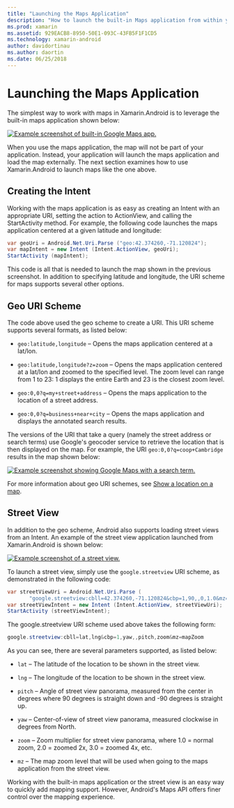 ```yaml
---
title: "Launching the Maps Application"
description: "How to launch the built-in Maps application from within your Xamarin.Android app."
ms.prod: xamarin
ms.assetid: 929EACB8-8950-50E1-093C-43FB5F1F1CD5
ms.technology: xamarin-android
author: davidortinau
ms.author: daortin
ms.date: 06/25/2018
---
```


# Launching the Maps Application

The simplest way to work with maps in Xamarin.Android is to leverage
the built-in maps application shown below:

[![Example screenshot of built-in Google Maps app.](maps-application-images/01-mapsapplication.png)](maps-application-images/01-mapsapplication.png#lightbox)

When you use the maps application, the map will not be part of your
application. Instead, your application will launch the maps application
and load the map externally. The next section examines how to use
Xamarin.Android to launch maps like the one above.

## Creating the Intent

Working with the maps application is as easy as creating an Intent with
an appropriate URI, setting the action to ActionView, and calling the
StartActivity method. For example, the following code launches the maps
application centered at a given latitude and longitude:

```csharp
var geoUri = Android.Net.Uri.Parse ("geo:42.374260,-71.120824");
var mapIntent = new Intent (Intent.ActionView, geoUri);
StartActivity (mapIntent);
```

This code is all that is needed to launch the map shown in the previous
screenshot. In addition to specifying latitude and longitude, the URI
scheme for maps supports several other options.

## Geo URI Scheme

The code above used the geo scheme to create a URI. This URI scheme
supports several formats, as listed below:

- `geo:latitude,longitude` &ndash; Opens the maps application 
    centered at a lat/lon. 

- `geo:latitude,longitude?z=zoom` &ndash; Opens the maps application 
    centered at a lat/lon and zoomed to the specified level. The zoom level
    can range from 1 to 23: 1 displays the entire Earth and 23 is the
    closest zoom level.

- `geo:0,0?q=my+street+address` &ndash; Opens the maps application to 
    the location of a street address. 

- `geo:0,0?q=business+near+city` &ndash; Opens the maps application 
    and displays the annotated search results. 

The versions of the URI that take a query (namely the street address or
search terms) use Google's geocoder service to retrieve the location
that is then displayed on the map. For example, the URI
`geo:0,0?q=coop+Cambridge` results in the map shown below:

[![Example screenshot showing Google Maps with a search term.](maps-application-images/02-mapsearch.png)](maps-application-images/02-mapsearch.png#lightbox)

For more information about geo URI schemes, see
[Show a location on a map](https://developer.android.com/guide/components/intents-common.html#Maps).

## Street View

In addition to the geo scheme, Android also supports loading street
views from an Intent. An example of the street view application
launched from Xamarin.Android is shown below:

[![Example screenshot of a street view.](maps-application-images/03-streetview.png)](maps-application-images/03-streetview.png#lightbox)

To launch a street view, simply use the `google.streetview` URI scheme,
as demonstrated in the following code:

```csharp
var streetViewUri = Android.Net.Uri.Parse (
       "google.streetview:cbll=42.374260,-71.120824&cbp=1,90,,0,1.0&mz=20");  
var streetViewIntent = new Intent (Intent.ActionView, streetViewUri);  
StartActivity (streetViewIntent);
```

The google.streetview URI scheme used above takes the following form:

```csharp
google.streetview:cbll=lat,lng&cbp=1,yaw,,pitch,zoom&mz=mapZoom
```

As you can see, there are several parameters supported, as listed below:

- `lat` &ndash; The latitude of the location to be shown in the
    street view.

- `lng` &ndash; The longitude of the location to be shown in the
    street view.

- `pitch` &ndash; Angle of street view panorama, measured from the
    center in degrees where 90 degrees is straight down and -90 degrees
    is straight up.

- `yaw` &ndash; Center-of-view of street view panorama, measured
    clockwise in degrees from North.

- `zoom` &ndash; Zoom multiplier for street view panorama, where 
    1.0 = normal zoom, 2.0 = zoomed 2x, 3.0 = zoomed 4x, etc.

- `mz` &ndash; The map zoom level that will be used when going to the
    maps application from the street view.

Working with the built-in maps application or the street view is an
easy way to quickly add mapping support. However, Android's Maps API
offers finer control over the mapping experience.
